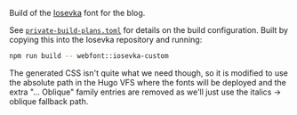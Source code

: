 Build of the [Iosevka](https://typeof.net/Iosevka/) font for the blog.

See [`private-build-plans.toml`](private-build-plans.toml) for details on the
build configuration. Built by copying this into the Iosevka repository and
running:

```sh
npm run build -- webfont::iosevka-custom
```

The generated CSS isn't quite what we need though, so it is modified to use the
absolute path in the Hugo VFS where the fonts will be deployed and the extra
"... Oblique" family entries are removed as we'll just use the italics ->
oblique fallback path.
